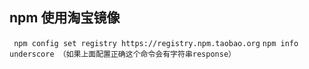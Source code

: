 ## npm 使用淘宝镜像
` npm config set registry https://registry.npm.taobao.org` 
`npm info underscore （如果上面配置正确这个命令会有字符串response）`
